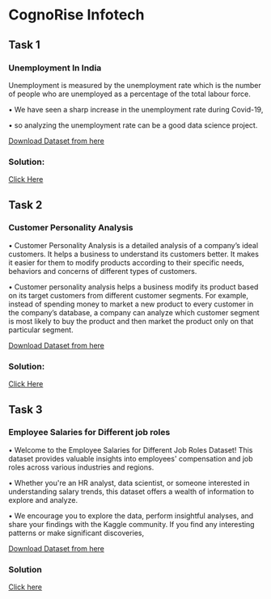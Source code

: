 # CognoRise Infotech 

## Task 1
### Unemployment In India
Unemployment is measured by the unemployment rate which is the number of people who are unemployed as a percentage of the total labour force. 

• We have seen a sharp increase in the unemployment rate during Covid-19,

• so analyzing the unemployment rate can be a good data science project.

[Download Dataset from here](https://www.kaggle.com/datasets/gokulrajkmv/unemployment-in-india)

### Solution:
[Click Here](https://github.com/itzKshitijaC/CognoRise-Infotech/blob/main/UnemploymentAnalysis.ipynb)


## Task 2
### Customer Personality Analysis

• Customer Personality Analysis is a detailed analysis of a company’s ideal customers. It helps a business to understand its customers better. It makes it easier for them to modify products according to their specific needs, behaviors and concerns of different types of customers.

• Customer personality analysis helps a business modify its product based on its target customers from different customer segments. For example, instead of spending money to market a new product to every customer in the company’s database, a company can analyze which customer segment is most likely to buy the product and then market the product only on that particular segment.

[Download Dataset from here](https://www.kaggle.com/datasets/imakash3011/customer-personality-analysis)

### Solution:
[Click Here](https://github.com/itzKshitijaC/CognoRise-Infotech/blob/main/Customer_Personality_Analysis.ipynb)

## Task 3
### Employee Salaries for Different job roles

• Welcome to the Employee Salaries for Different Job Roles Dataset! This dataset provides valuable insights into employees' compensation and job roles across various industries and regions. 

• Whether you're an HR analyst, data scientist, or someone interested in understanding salary trends, this dataset offers a wealth of information to explore and analyze.

• We encourage you to explore the data, perform insightful analyses, and share your findings with the Kaggle community. If you find any interesting patterns or make significant discoveries,

[Download Dataset from here](https://www.kaggle.com/datasets/inductiveanks/employee-salaries-for-different-job-roles)

### Solution
[Click here](https://github.com/itzKshitijaC/CognoRise-Infotech/blob/main/ds_salaries.ipynb)
